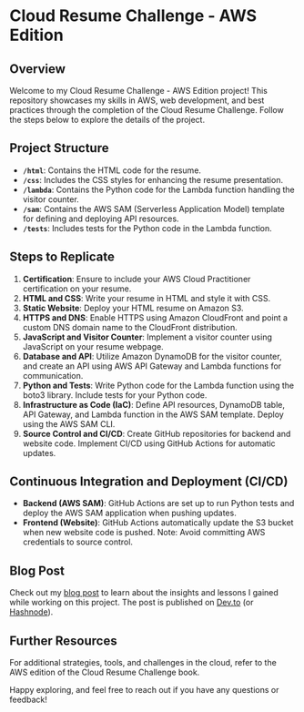 # Cloud Resume Challenge - AWS Edition

## Overview
Welcome to my Cloud Resume Challenge - AWS Edition project! This repository showcases my skills in AWS, web development, and best practices through the completion of the Cloud Resume Challenge. Follow the steps below to explore the details of the project.

## Project Structure

- **`/html`**: Contains the HTML code for the resume.
- **`/css`**: Includes the CSS styles for enhancing the resume presentation.
- **`/lambda`**: Contains the Python code for the Lambda function handling the visitor counter.
- **`/sam`**: Contains the AWS SAM (Serverless Application Model) template for defining and deploying API resources.
- **`/tests`**: Includes tests for the Python code in the Lambda function.

## Steps to Replicate

1. **Certification**: Ensure to include your AWS Cloud Practitioner certification on your resume.
2. **HTML and CSS**: Write your resume in HTML and style it with CSS.
3. **Static Website**: Deploy your HTML resume on Amazon S3.
4. **HTTPS and DNS**: Enable HTTPS using Amazon CloudFront and point a custom DNS domain name to the CloudFront distribution.
5. **JavaScript and Visitor Counter**: Implement a visitor counter using JavaScript on your resume webpage.
6. **Database and API**: Utilize Amazon DynamoDB for the visitor counter, and create an API using AWS API Gateway and Lambda functions for communication.
7. **Python and Tests**: Write Python code for the Lambda function using the boto3 library. Include tests for your Python code.
8. **Infrastructure as Code (IaC)**: Define API resources, DynamoDB table, API Gateway, and Lambda function in the AWS SAM template. Deploy using the AWS SAM CLI.
9. **Source Control and CI/CD**: Create GitHub repositories for backend and website code. Implement CI/CD using GitHub Actions for automatic updates.

## Continuous Integration and Deployment (CI/CD)
- **Backend (AWS SAM)**: GitHub Actions are set up to run Python tests and deploy the AWS SAM application when pushing updates.
- **Frontend (Website)**: GitHub Actions automatically update the S3 bucket when new website code is pushed. Note: Avoid committing AWS credentials to source control.

## Blog Post
Check out my [blog post](link-to-blog-post) to learn about the insights and lessons I gained while working on this project. The post is published on [Dev.to](https://dev.to/) (or [Hashnode](https://hashnode.com/)).

## Further Resources
For additional strategies, tools, and challenges in the cloud, refer to the AWS edition of the Cloud Resume Challenge book.

Happy exploring, and feel free to reach out if you have any questions or feedback!
